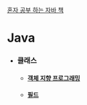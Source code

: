 [혼자 공부 하는 자바 책](https://hongong.hanbit.co.kr/%EC%9E%90%EB%B0%94/)

# Java

- ### 클래스
  - #### [객체 지향 프로그래밍](https://github.com/Sun1203/Java_Learn/blob/main/src/sec01/exam01/Student.java)
  
  - #### [필드](https://github.com/Sun1203/Java_Learn/tree/main/src/sec02)

